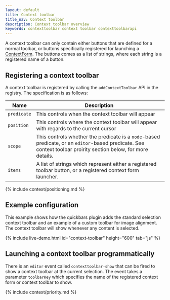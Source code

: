 ```yaml
---
layout: default
title: Context toolbar
title_nav: Context toolbar
description: Context toolbar overview
keywords: contexttoolbar context toolbar contexttoolbarapi
---
```


A context toolbar can only contain either buttons that are defined for a normal toolbar, or buttons specifically registered for launching a [ContextForm]({{site.baseurl}}/ui-components/contextform/). The buttons comes as a list of strings, where each string is a registered name of a button.

## Registering a context toolbar

A context toolbar is registered by calling the `addContextToolbar` API in the registry. The specification is as follows:

| Name | Description |
| ---- | ----------- |
| `predicate` | This controls when the context toolbar will appear |
| `position` | This controls where the context toolbar will appear with regards to the current cursor |
| `scope` | This controls whether the predicate is a `node`-based predicate, or an `editor`-based predicate. See context toolbar proirity section below, for more details. |
| `items` | A list of strings which represent either a registered toolbar button, or a registered context form launcher. |

{% include context/positioning.md %}

## Example configuration

This example shows how the quickbars plugin adds the standard selection context toolbar and an example of a custom toolbar for image alignment. The context toolbar will show whenever any content is selected.

{% include live-demo.html id="context-toolbar" height="600" tab="js" %}

## Launching a context toolbar programmatically

There is an `editor` event called `contexttoolbar-show` that can be fired to show a context toolbar at the current selection. The event takes a parameter `toolbarKey` which specifies the name of the registered context form or context toolbar to show.

{% include context/priority.md %}
